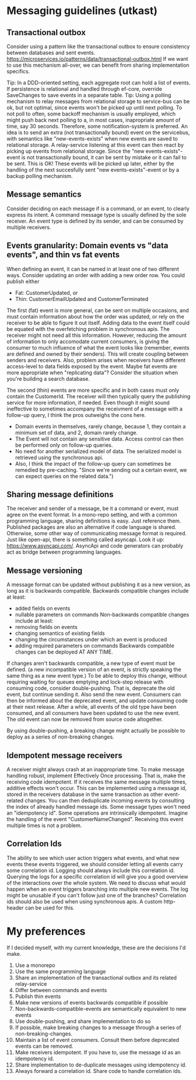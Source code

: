 # Messaging guidelines (utkast)

## Transactional outbox
Consider using a pattern like the transactional outbox to ensure consistency between databases and sent events.
https://microservices.io/patterns/data/transactional-outbox.html
If we want to use this mechanism all-over, we can benefit from sharing implementation specifics.

Tip: In a DDD-oriented setting, each aggregate root can hold a list of events. If persistence is relational and handled through ef-core, 
override SaveChanges to save events in a separate table.
Tip: Using a polling mechanism to relay messages from relational storage to service-bus can be ok, but not optimal, since events won't be picked up until next polling. To not poll to often, some
backoff mechanism is usually employed, which might push back next polling to a, in most cases, inapropriate amount of time, say 30 seconds.
Therefore, some notification-system is preferred.
An idea is to send an extra (not transactionally bound) event on the servicebus, with semantics like "new-events-exists" when new events are saved to relational storage. A relay-service listening at
this event can then react by picking up events from relational storage. Since the "new events-exists"-event is not transactionally bound, it can be sent by mistake
or it can fail to be sent. This is OK! These events will be picked up later, either by the handling of the next succesfully sent "new events-exists"-event or by a backup polling mechanism.

## Message semantics
Consider deciding on each message if is a command, or an event, to clearly express its intent. 
A command message type is usually defined by the sole receiver. An event type is defined by its sender, and can be consumed by multiple receivers.

## Events granularity: Domain events vs "data events", and thin vs fat events
When defining an event, it can be named in at least one of two different ways. Consider updating an order with adding a new order row. You could publish either
 - Fat: CustomerUpdated, or
 - Thin: CustomerEmailUpdated and CustomerTerminated

The first (fat) event is more general, can be sent on multiple occasions, and must contain information about how the order was updated, or rely on the receiver to be able to figure it out itself. Adding data to the event itself could be equated with the overfetching problem in synchronous apis. The receiver might not need all this information. However, reducing the amount of information to only accomodate current consumers, is giving the consumer to much influence of what the event looks like (remember, events are defined and owned by their senders). This will create coupling between senders and receivers. Also, problem arises when receivers have different access-level to data fields exposed by the event. Maybe fat events are more appropriate when "replicating data"? Consider the situation when you're building a search database.

The second (thin) events are more specific and in both cases must only contain the CustomerId. The receiver will then typically query the publishing service for more information, if needed. Even though it might sound ineffective to sometimes accompany the receivment of a message with a follow-up query, I think the pros outweighs the cons here. 
- Domain events in themselves, rarely change, because 1, they contain a minimum set of data, and 2, domain rarely change. 
- The Event will not contain any sensitive data. Access control can then be performed only on follow-up queries.
- No need for another serialized model of data. The serialized model is retrieved using the synchronous api.
- Also, I think the impact of the follow-up query can sometimes be remedied by pre-caching. "Since we're sending out a certain event, we can expect queries on the related data.")

## Sharing message definitions
The receiver and sender of a message, be it a command or event, must agree on the event format. In a mono-repo setting, and with a common programming language, sharing definitions is easy. Just reference them. Published packages are also an alternative if code language is shared. Otherwise, some other way of communicating message format is required. Just like open-api, there is something
called asyncapi. Look it up: https://www.asyncapi.com/. AsyncApi and code generators can probably act as bridge between programming languages.

## Message versioning

A message format can be updated without publishing it as a new version, as long as it is backwards compatible. Backwards compatible changes include at least:
- added fields on events
- nullable parameters on commands
Non-backwards compatible changes include at least:
- removing fields on events
- changing semantics of existing fields
- changing the circumstances under which an event is produced
- adding required parameters on commands
Backwards compatible changes can be deployed AT ANY TIME.

If changes aren't backwards compatible, a new type of event must be defined. (a new incompatible version of an event, is strictly speaking the same thing as a new event type.)
To be able to deploy this change, without requiring waiting for queues emptying and lock-step release with consuming code, consider double-pushing. That is,
deprecate the old event, but continue sending it. Also send the new event. Consumers can then be informed about the deprecated event, and update consuming code at their next release.
After a while, all events of the old type have been consumed, and all consumers have been updated to use the new event. The old event can now be removed from source code altogether.

By using double-pushing, a breaking change might actually be possible to deploy as a series of non-breaking changes.

## Idempotent message receivers
A receiver might always crash at an inappropriate time. To make message handling robust, implement Effectively Once processing. That is, make the receiving code idempotent. If it receives the 
same message multiple times, additive effects won't occur. This can be implemented using a message id, stored in the receivers database in the same transaction as other event-related changes. You can then deduplicate incoming events by consulting the index of already handled message ids. Some message types won't need an "idempotency id". Some operations are intrinsically idempotent. Imagine the handling of the event "CustomerNameChanged". Receiving this event multiple times is not a problem.

## Correlation Ids
The ability to see which user action triggers what events, and what new events these events triggered, we should consider letting all events carry some correlation id. Logging should always include this correlation id. Querying the logs for a specific correlation id will give you a good overview of the interactions over the whole system. We need to discuss what would happen when an event triggers branching into multiple new events. The log might be unusable if you can't follow just one of the branches?
Correlation ids should also be used when using synchronous apis. A custom http-header can be used for this.



# My preferences
If I decided myself, with my current knowledge, these are the decisions I'd make.
1. Use a monorepo
2. Use the same programming language
3. Share an implementation of the transactional outbox and its related relay-service
4. Differ between commands and events
6. Publish thin events
7. Make new versions of events backwards compatible if possible
8. Non-backwards-compatible-events are semantically equivalent to new events
9. Use double-pushing, and share implementation to do so
10. If possible, make breaking changes to a message through a series of non-breaking-changes. 
11. Maintain a list of event consumers. Consult them before deprecated events can be removed.
12. Make receivers idempotent. If you have to, use the message id as an idempotency id. 
13. Share implementation to de-duplicate messages using idempotency id.
14. Always forward a correlation id. Share code to handle correlation ids.